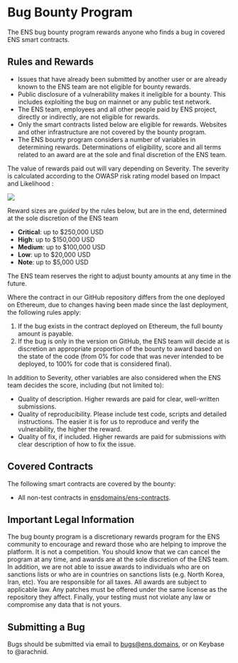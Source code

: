 # Bug Bounty Program

The ENS bug bounty program rewards anyone who finds a bug in covered ENS smart contracts.

## Rules and Rewards

* Issues that have already been submitted by another user or are already known to the ENS team are not eligible for bounty rewards.
* Public disclosure of a vulnerability makes it ineligible for a bounty. This includes exploiting the bug on mainnet or any public test network.
* The ENS team, employees and all other people paid by ENS project, directly or indirectly, are not eligible for rewards.
* Only the smart contracts listed below are eligible for rewards. Websites and other infrastructure are not covered by the bounty program.
* The ENS bounty program considers a number of variables in determining rewards. Determinations of eligibility, score and all terms related to an award are at the sole and final discretion of the ENS team.

The value of rewards paid out will vary depending on Severity. The severity is calculated according to the OWASP risk rating model based on Impact and Likelihood :

![](<.gitbook/assets/owasp\_w600 (1).png>)

Reward sizes are _guided_ by the rules below, but are in the end, determined at the sole discretion of the ENS team

* **Critical**: up to $250,000 USD
* **High**: up to $150,000 USD
* **Medium**: up to $100,000 USD
* **Low**: up to $20,000 USD
* **Note**: up to $5,000 USD

The ENS team reserves the right to adjust bounty amounts at any time in the future.

Where the contract in our GitHub repository differs from the one deployed on Ethereum, due to changes having been made since the last deployment, the following rules apply:

1. If the bug exists in the contract deployed on Ethereum, the full bounty amount is payable.
2. If the bug is only in the version on GitHub, the ENS team will decide at is discretion an appropriate proportion of the bounty to award based on the state of the code (from 0% for code that was never intended to be deployed, to 100% for code that is considered final).

In addition to Severity, other variables are also considered when the ENS team decides the score, including (but not limited to):

* Quality of description. Higher rewards are paid for clear, well-written submissions.
* Quality of reproducibility. Please include test code, scripts and detailed instructions. The easier it is for us to reproduce and verify the vulnerability, the higher the reward.
* Quality of fix, if included. Higher rewards are paid for submissions with clear description of how to fix the issue.

## Covered Contracts

The following smart contracts are covered by the bounty:

* All non-test contracts in [ensdomains/ens-contracts](https://github.com/ensdomains/ens-contracts).

## Important Legal Information

The bug bounty program is a discretionary rewards program for the ENS community to encourage and reward those who are helping to improve the platform. It is not a competition. You should know that we can cancel the program at any time, and awards are at the sole discretion of the ENS team. In addition, we are not able to issue awards to individuals who are on sanctions lists or who are in countries on sanctions lists (e.g. North Korea, Iran, etc). You are responsible for all taxes. All awards are subject to applicable law. Any patches must be offered under the same license as the repository they affect. Finally, your testing must not violate any law or compromise any data that is not yours.

## Submitting a Bug

Bugs should be submitted via email to bugs@ens.domains, or on Keybase to @arachnid.
